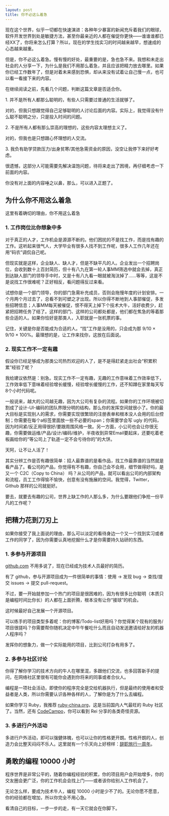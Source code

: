```yaml
---
layout: post
title: 你不必这么着急
---
```


现在这个世界，似乎一切都在快速演进：各种年少暴富的新闻充斥着我们的眼球，软件开发世界到处是敏捷方法，甚至你最亲近的人都在催促你更快——谁谁谁都已经XX了，你将来怎么打算？所以，现在的学生找实习的时间越来越早，想速成的心态越来越重。

但是，你不必这么着急。慢有慢的好处，最重要的是，急也急不来。我想和未走出社会的人分享一下，为什么是我们不用那么着急，并且应该把精力放去哪里。如果你已经工作数年了，但是对着未来感到恐惧，却从来没有试着让自己慢一点，也可以看一看接下来的内容。

在继续阅读之前，先看几个问题，判断这篇文章是否适合你。

1\. 并不是所有人都那么聪明的，有些人只需要过普通的生活就够了。

对的，但我只想跟觉得自己足够聪明的人讨论后面的内容。实际上，我觉得没有什么聪不聪明之分，只是投入时间的问题。

2\. 不是所有人都有那么崇高的理想的，这些内容太理想主义了。

对的，但我也是只想跟心怀理想的人交流。

3\. 我负有助学贷款压力/出身贫寒/其他急需资金的原因，没空让我停下来好好考虑。

很遗憾，这部分人可能需要先解决温饱问题，待将来走出了困境，再仔细考虑一下前面的内容。

你没有对上面的内容唾之以鼻，那么，可以进入正题了。

## 为什么你不用这么着急

这里有着确切的理由，你不用这么着急

### 1. 工作岗位比你想象中多

对于真正的人才，工作机会是源源不断的。他们困扰的不是找工作，而是找有趣的工作。这听起来很气人，大学毕业有很多人找不到工作呢，很多人工作几年还在用“码农”调侃自己呢。

但现实就是这样，企业缺人、缺人才，但是不缺平凡的人。企业发出一个招聘岗位，会收到数十上百封简历，但十有八九在第一轮人事MM筛选中就会去掉，真正到达缺人部门的领导手中时，又是十有八九看一眼就被淘汰掉了……等等，这是不是说找工作很难呢？正好相反，看问题得反过来看。

试想你是一个部门领导，你的部门急需补充成员，否则会拖慢年度的计划安排。一个月两个月过去了，总看不到可塑之才出现。所以你得不断地到人事部催促，多发些招聘信息；人事MM每天被催促，恨不得天上掉下个技术大牛，活好收费少，赶紧把招聘任务了结了。这样的部门、这样的公司都处都是，他们都在焦急的等着那些合适的人。如果你恰好是那类人，入职就是一张机票的事。

记住，关键是你是否能成为合适的人。“找”工作是没用的，只会成为那 9/10 × 9/10 × 100%。最理想的是，让工作来找你，这放在后面说。

### 2. 现实工作不一定有趣

假设你已经足够成为那类公司热烈欢迎的人了，是不是得赶紧走出社会“积累积累”经验了呢？

我给建议依然是：别急。现实工作不一定有趣，无趣的工作意味着工作效率低下，工作效率低下意味着经验增长缓慢，经验增长缓慢的工作，还不知蹲在家里每天写8个小时代码呢。

一般说来，越大的公司越无趣，因为大公司有复杂的流程。如果你的工作环境被切割成了设计-UI-编码的团队界限分明的结构，那么你的发挥空间就很小了。你的最大目标是实现别人的需求，你需要实现很繁琐的注册表单和根本没人会用的后台控制；你需要在每个a标签里面放一些不必要的span；你需要学会写 ugly 的代码，因为时间紧/反正用得很好/要跟周围风格一致。另一方面，小公司也会让你很无趣，你需要做运维/产品/设计/编码/维护，半夜收到异常Email要起床，还要吃着老板画给你的“等公司上了轨道一定不会亏待你的”的大饼。

天阿，让不让人活了！

其实分辨工作是否有趣很简单：招人最靠谱的是看作品，找工作最靠谱的当然就是看产品了。看公司的产品，你觉得有不有趣，你自己会不会用，细节做得好吗，是又一个 C2C（Copy to China） 吗？从公司的产品，就可以看出公司的内部架构和流程，员工工作得愉不愉快，创意有没有施展的空间。我觉得，Twitter，Github 那样的公司就挺好。

要去，就要去有趣的公司，世界上缺工作的人那么多，为什么要跟他们争抢一份平凡的工作呢？

## 把精力花到刀刃上

如果你接受了我上面说的理由，那么可以淡定的看待身边一个又一个找到实习或者工作的同学了，因为你需要认真地挖掘什么才是你需要持久钻研的东西。

### 1. 多参与开源项目

[github.com](http://github.com) 不用多说了，现在已经成为技术人员最好的简历。

有了 github，参与开源项目成为一件很简单的事情：使用 -> 发现 bug -> 查找/提交 issues -> 提交 pull-request。

不过，要一开始就参加一个热门的项目是很困难的，因为有很多比你聪明（本质只是编程时间比你长）的人都在上面折腾，根本没有让你“接球”的机会。

这时候最好自己发展一个开源项目。

可以练手的项目类型多着呢：你的博客/Todo-list好用吗？你觉得某个现有的服务/项目很搓吗？你需要帮你随机决定中午午餐吃什么而且自动发送邀请给好友的机器人程序吗？

发挥你的想象力，做一个实际能用的项目，比到公司打杂有用多了。

### 2. 多参与社区讨论

你得了解你学习的技术方向的牛人在哪里混，多跟他们交流，也多回答新手的提问，在网络社区里很有可能你会遇到你将来的同事或者合伙人。

编程是一项社会活动，即使你的程序完全是交给机器执行，但是最终的使用者和受益者是人类，所以你需要认识各种各样的人，了解你是为了什么去编程。

如果你学习 Ruby，我推荐 [ruby-china.org](http://ruby-china.org)，这是当前国内人气最旺的 Ruby 社区了。当然，还有 [CodeCampo](http://codecampo.com)，你可以看到 Rei 分享的各类奇怪资源。

### 3. 多进行户外活动

多进行户外活动，即可以强健体魄，也可以让你的性格更开朗。性格开朗的人，创造力会比整天闷闷不乐人。这里就有一个乐天向上好榜样：[辞职旅行一周年](http://imtx.me/archives/1713.html)。

## 勇敢的编程 10000 小时

程序世界是非常公平的，随着你编程经验的积累，你的项目用户会开始增多，你的交友圈会更广泛，你的工作机会会找上门——或者该你给别人工作机会了。

无论怎么样，要成为技术牛人，编程 10000 小时是少不了的。无论你愿不愿意，你的经验都在增加，所以你完全不用心急。

看清自己的目标，一步一步的走，有一天它就会在你脚下。
